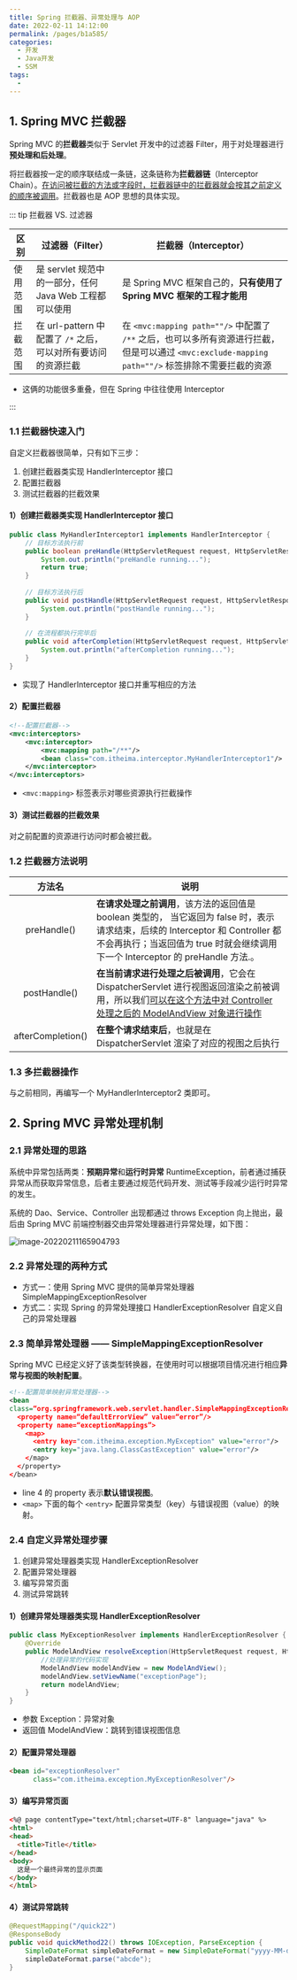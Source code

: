 ```yaml
---
title: Spring 拦截器、异常处理与 AOP
date: 2022-02-11 14:12:00
permalink: /pages/b1a585/
categories:
  - 开发
  - Java开发
  - SSM
tags:
  - 
---
```

## 1. Spring MVC 拦截器

Spring MVC 的**拦截器**类似于 Servlet 开发中的过滤器 Filter，用于对处理器进行**预处理和后处理**。

将拦截器按一定的顺序联结成一条链，这条链称为**拦截器链**（Interceptor Chain）。<u>在访问被拦截的方法或字段时，拦截器链中的拦截器就会按其之前定义的顺序被调用</u>。拦截器也是 AOP 思想的具体实现。

::: tip 拦截器 VS. 过滤器

| 区别     | 过滤器（Filter）                                             | 拦截器（Interceptor）                                        |
| -------- | ------------------------------------------------------------ | ------------------------------------------------------------ |
| 使用范围 | 是 servlet 规范中的一部分，任何 Java Web 工程都可以使用      | 是 Spring MVC 框架自己的，**只有使用了 Spring MVC 框架的工程才能用** |
| 拦截范围 | 在 url-pattern 中配置了 `/*` 之后， 可以对所有要访问的资源拦截 | 在 `<mvc:mapping path=""/>` 中配置了 `/**` 之后，也可以多所有资源进行拦截，但是可以通过 `<mvc:exclude-mapping path=""/>` 标签排除不需要拦截的资源 |

+ 这俩的功能很多重叠，但在 Spring 中往往使用 Interceptor

:::

### 1.1 拦截器快速入门

自定义拦截器很简单，只有如下三步：

1. 创建拦截器类实现 HandlerInterceptor 接口
2. 配置拦截器
3. 测试拦截器的拦截效果

#### 1）创建拦截器类实现 HandlerInterceptor 接口

```java {2,6,9}
public class MyHandlerInterceptor1 implements HandlerInterceptor {
    // 目标方法执行前
	public boolean preHandle(HttpServletRequest request, HttpServletResponse response, Object handler) {
		System.out.println("preHandle running...");
		return true;
	}
    
    // 目标方法执行后
	public void postHandle(HttpServletRequest request, HttpServletResponse response, Object handler, ModelAndView modelAndView) {
		System.out.println("postHandle running...");
	}
    
    // 在流程都执行完毕后
	public void afterCompletion(HttpServletRequest request, HttpServletResponse response, Object handler, Exception ex) {
		System.out.println("afterCompletion running...");
	}
}
```

+ 实现了 HandlerInterceptor 接口并重写相应的方法

#### 2）配置拦截器

```xml
<!--配置拦截器-->
<mvc:interceptors>
	<mvc:interceptor>
		<mvc:mapping path="/**"/>
		<bean class="com.itheima.interceptor.MyHandlerInterceptor1"/>
	</mvc:interceptor>
</mvc:interceptors>
```

+ `<mvc:mapping>` 标签表示对哪些资源执行拦截操作

#### 3）测试拦截器的拦截效果

对之前配置的资源进行访问时都会被拦截。

### 1.2 拦截器方法说明

|      方法名       | 说明                                                         |
| :---------------: | ------------------------------------------------------------ |
|    preHandle()    | **在请求处理之前调用**，该方法的返回值是 boolean 类型的， 当它返回为 false 时，表示请求结束，后续的 Interceptor 和 Controller 都不会再执行；当返回值为 true 时就会继续调用下一个 Interceptor 的 preHandle 方法.。 |
|   postHandle()    | **在当前请求进行处理之后被调用**，它会在 DispatcherServlet 进行视图返回渲染之前被调用，所以我们<u>可以在这个方法中对 Controller 处理之后的 ModelAndView 对象进行操作</u> |
| afterCompletion() | **在整个请求结束后**，也就是在 DispatcherServlet 渲染了对应的视图之后执行 |

### 1.3 多拦截器操作

与之前相同，再编写一个 MyHandlerInterceptor2 类即可。

## 2. Spring MVC 异常处理机制

### 2.1 异常处理的思路

系统中异常包括两类：**预期异常**和**运行时异常** RuntimeException，前者通过捕获异常从而获取异常信息，后者主要通过规范代码开发、测试等手段减少运行时异常的发生。

系统的 Dao、Service、Controller 出现都通过 throws Exception 向上抛出，最后由 Spring MVC 前端控制器交由异常处理器进行异常处理，如下图：

![image-20220211165904793](https://notebook-img-1304596351.cos.ap-beijing.myqcloud.com/img/image-20220211165904793.png)

### 2.2 异常处理的两种方式

+ 方式一：使用 Spring MVC 提供的简单异常处理器 SimpleMappingExceptionResolver
+ 方式二：实现 Spring 的异常处理接口 HandlerExceptionResolver 自定义自己的异常处理器

### 2.3 简单异常处理器 —— SimpleMappingExceptionResolver

Spring MVC 已经定义好了该类型转换器，在使用时可以根据项目情况进行相应**异常与视图的映射配置**。

```xml
<!--配置简单映射异常处理器-->
<bean 
class=“org.springframework.web.servlet.handler.SimpleMappingExceptionResolver”>
  <property name=“defaultErrorView” value=“error”/>
  <property name=“exceptionMappings”>
    <map>
      <entry key="com.itheima.exception.MyException" value="error"/>
      <entry key="java.lang.ClassCastException" value="error"/>
    </map>
  </property>
</bean>
```

+ line 4 的 property 表示**默认错误视图**。
+ `<map>` 下面的每个 `<entry>` 配置异常类型（key）与错误视图（value）的映射。

### 2.4 自定义异常处理步骤

1. 创建异常处理器类实现 HandlerExceptionResolver
2. 配置异常处理器
3. 编写异常页面
4. 测试异常跳转

#### 1）创建异常处理器类实现 HandlerExceptionResolver

```java
public class MyExceptionResolver implements HandlerExceptionResolver {
	@Override
	public ModelAndView resolveException(HttpServletRequest request, HttpServletResponse response, Object handler, Exception ex) {
		//处理异常的代码实现
		ModelAndView modelAndView = new ModelAndView();
		modelAndView.setViewName("exceptionPage");
		return modelAndView;
	}
}
```

+ 参数 Exception：异常对象
+ 返回值 ModelAndView：跳转到错误视图信息

#### 2）配置异常处理器

```html
<bean id="exceptionResolver" 
      class="com.itheima.exception.MyExceptionResolver"/>
```

#### 3）编写异常页面

```html
<%@ page contentType="text/html;charset=UTF-8" language="java" %>
<html>
<head>
  <title>Title</title>
</head>
<body>
  这是一个最终异常的显示页面
</body>
</html>
```

#### 4）测试异常跳转

```java
@RequestMapping("/quick22")
@ResponseBody
public void quickMethod22() throws IOException, ParseException {
	SimpleDateFormat simpleDateFormat = new SimpleDateFormat("yyyy-MM-dd");
	simpleDateFormat.parse("abcde");
}
```

